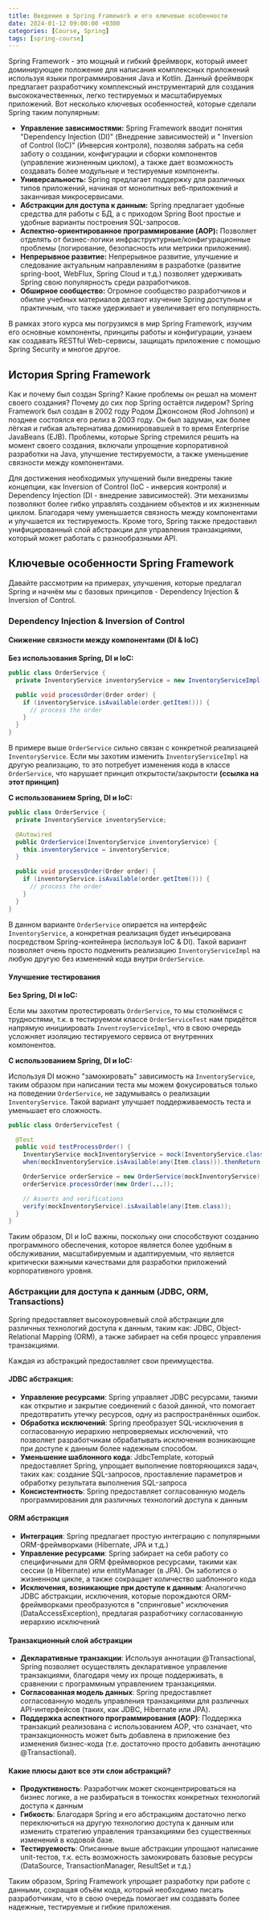 ```yaml
---
title: Введение в Spring Framework и его ключевые особенности
date: 2024-01-12 09:00:00 +0300
categories: [Course, Spring]
tags: [spring-course]
---
```


Spring Framework - это мощный и гибкий фреймворк, который имеет доминирующее положение для написания комплексных
приложений используя языки программирования Java и Kotlin. Данный фреймворк предлагает разработчику комплексный
инструментарий для создания высококачественных, легко тестируемых и масштабируемых приложений. Вот несколько ключевых
особенностей, которые сделали Spring таким популярным:

- **Управление зависимостями:** Spring Framework вводит понятия "Dependency Injection (DI)" (Внедрение зависимостей) и "
  Inversion of Control (IoC)" (Инверсия контроля), позволяя забрать на себя заботу о создании, конфигурации и сборки
  компонентов (управление жизненным циклом), а также дает возможность создавать более модульные и тестируемые
  компоненты.
- **Универсальность:** Spring предлагает поддержку для различных типов приложений, начиная от монолитных веб-приложений
  и заканчивая микросервисами.
- **Абстракции для доступа к данным:** Spring предлагает удобные средства для работы с БД, а с приходом Spring Boot
  простые и удобные варианты построения SQL-запросов.
- **Аспектно-ориентированное программирование (AOP):** Позволяет отделять от бизнес-логики
  инфраструктурные/конфигурационные проблемы (логирование, безопасность или метрики приложения).
- **Непрерывное развитие:** Непрерывное развитие, улучшение и следование актуальным направлениям в разработке (развитие
  spring-boot, WebFlux, Spring Cloud и т.д.) позволяет удерживать Spring свою популярность среди разработчиков.
- **Обширное сообщество:** Огромное сообщество разработчиков и обилие учебных материалов делают изучение Spring
  доступным и практичным, что также удерживает и увеличивает его популярность.

В рамках этого курса мы погрузимся в мир Spring Framework, изучим его основные компоненты, принципы работы и
конфигурации, узнаем как создавать RESTful Web-сервисы, защищать приложение с помощью Spring Security и многое другое.

## История Spring Framework

Как и почему был создан Spring? Какие проблемы он решал на момент своего создания? Почему до сих пор Spring остаётся
лидером?
Spring Framework был создан в 2002 году Родом Джонсоном (Rod Johnson) и позднее состоялся его релиз в 2003 году. Он был
задуман, как более лёгкая и гибкая альтернатива доминировавшей в то время Enterprise JavaBeans (EJB). Проблемы, которые
Spring стремился решить на момент своего создания, включали упрощение корпоративной разработки на Java, улучшение
тестируемости, а также уменьшение связности между компонентами.

Для достижения необходимых улучшений были внедрены такие концепции, как Inversion of Control (IoC - инверсия контроля) и
Dependency Injection (DI - внедрение зависимостей). Эти механизмы позволяют более гибко управлять созданием объектов и
их жизненным циклом. Благодаря чему уменьшается связность между компонентами и улучшается их тестируемость.
Кроме того, Spring также предоставил унифицированный слой абстракции для управления транзакциями, который может работать
с разнообразными API.

## Ключевые особенности Spring Framework

Давайте рассмотрим на примерах, улучшения, которые предлагал Spring и начнём мы с базовых принципов - Dependency
Injection & Inversion of Control.

### Dependency Injection & Inversion of Control

#### Снижение связности между компонентами (DI & IoC)

**Без использования Spring, DI и IoC:**

```java
public class OrderService {
  private InventoryService inventoryService = new InventoryServiceImpl();

  public void processOrder(Order order) {
    if (inventoryService.isAvailable(order.getItem())) {
      // process the order
    }
  }
}
```

В примере выше `OrderService` сильно связан с конкретной реализацией `InventoryService`. Если мы захотим
изменить `InventoryServiceImpl` на другую реализацию, то это потребует изменения кода в классе `OrderService`, что
нарушает принцип открытости/закрытости __(ссылка на этот принцип)__

**С использованием Spring, DI и IoC:**

```java
public class OrderService {
  private InventoryService inventoryService;

  @Autowired
  public OrderService(InventoryService inventoryService) {
    this.inventoryService = inventoryService;
  }

  public void processOrder(Order order) {
    if (inventoryService.isAvailable(order.getItem())) {
      // process the order
    }
  }
}
```

В данном варианте `OrderService` опирается на интерфейс `InventoryService`, а конкретная реализация будет инъецирована
посредством Spring-контейнера (используя IoC & DI). Такой вариант позволяет очень просто подменить
реализацию `InventoryServiceImpl` на любую другую без изменений кода внутри `OrderService`.

#### Улучшение тестирования

**Без Spring, DI и IoC:**

Если мы захотим протестировать `OrderService`, то мы столкнёмся с трудностями, т.к. в тестируемом
классе `OrderServiceTest` нам придётся напрямую инициировать `InventroyServiceImpl`, что в свою очередь усложняет
изоляцию тестируемого сервиса от внутренних компонентов.

**С использованием Spring, DI и IoC:**

Используя DI можно "замокировать" зависимость на `InventoryService`, таким образом при написании теста мы можем
фокусироваться только на поведении `OrderService`, не задумываясь о реализации `InventoryService`. Такой вариант
улучшает поддерживаемость теста и уменьшает его сложность.

```java
public class OrderServiceTest {

  @Test
  public void testProcessOrder() {
    InventoryService mockInventoryService = mock(InventoryService.class);
    when(mockInventoryService.isAvailable(any(Item.class))).thenReturn(true);

    OrderService orderService = new OrderService(mockInventoryService);
    orderService.processOrder(new Order(...));

    // Asserts and verifications
    verify(mockInventoryService).isAvailable(any(Item.class));
  }
}
```

Таким образом, DI и IoC важны, поскольку они способствуют созданию программного обеспечения, которое является более
удобным в обслуживании, масштабируемым и адаптируемым, что является критически важными качествами для разработки
приложений корпоративного уровня.

### Абстракции для доступа к данным (JDBC, ORM, Transactions)

Spring предоставляет высокоуровневый слой абстракции для различных технологий доступа к данным, таким как: JDBC,
Object-Relational Mapping (ORM), а также забирает на себя процесс управления транзакциями.

Каждая из абстракций предоставляет свои преимущества.

#### JDBC абстракция:

- **Управление ресурсами**: Spring управляет JDBC ресурсами, такими как открытие и закрытие соединений с базой данной,
  что помогает предотвратить утечку ресурсов, одну из распространённых ошибок.
- **Обработка исключений**: Spring преобразует SQL-исключения в согласованную иерархию непроверяемых исключений, что
  позволяет разработчикам обрабатывать исключения возникающие при доступе к данным более надежным способом.
- **Уменьшение шаблонного кода**: JdbcTemplate, который предоставляет Spring, упрощает выполнение повторяющихся задач,
  таких как: создание SQL-запросов, проставление параметров и обработку результата выполнения SQL-запроса
- **Консистентность**: Spring предоставляет согласованную модель программирования для различных технологий доступа к
  данным

#### ORM абстракция

- **Интеграция**: Spring предлагает простую интеграцию с популярными ORM-фреймворками (Hibernate, JPA и т.д.)
- **Управление ресурсами**: Spring забирает на себя работу со специфичными для ORM фреймворков ресурсами, такими как
  сессии (в Hibernate) или entityManager (в JPA). Он заботится о жизненном цикле, а также сокращает количество
  шаблонного кода
- **Исключения, возникающие при доступе к данным**: Аналогично JDBC абстракции, исключения, которые порождаются
  ORM-фреймворками преобразуются в "спринговые" исключения (DataAccessException), предлагая разработчику согласованную
  иерархию исключений

#### Транзакционный слой абстракции

- **Декларативные транзакции**: Используя аннотации @Transactional, Spring позволяет осуществлять декларативное
  управление транзакциями, благодаря чему их проще поддерживать, в сравнении с программным управлением транзакциями.
- **Согласованная модель данных**: Spring предоставляет согласованную модель управления транзакциями для различных
  API-интерфейсов (таких, как JDBC, Hibernate или JPA).
- **Поддержка аспектного программирования (AOP)**: Поддержка транзакций реализована с использованием AOP, что означает,
  что транзакционность может быть добавлена в приложение без изменения бизнес-кода (т.е. достаточно просто добавить
  аннотацию @Transactional).

#### Какие плюсы дают все эти слои абстракций?

- **Продуктивность**: Разработчик может сконцентрироваться на бизнес логике, а не разбираться в тонкостях конкретных
  технологий доступа к данным
- **Гибкость**: Благодаря Spring и его абстракциям достаточно легко переключиться на другую технологию доступа к данным
  или изменить стратегию управления транзакциями без существенных изменений в кодовой базе.
- **Тестируемость**: Описанные выше абстракции упрощают написание unit-тестов, т.к. есть возможность замокировать
  базовые ресурсы (DataSource, TransactionManager, ResultSet и т.д.)

Таким образом, Spring Framework упрощает разработку при работе с данными, сокращая объём кода, который необходимо писать
разработчикам, что в свою очередь помогает им создавать более надежные, тестируемые и гибкие приложения.
